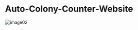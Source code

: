 # Auto-Colony-Counter-Website

![image02](https://user-images.githubusercontent.com/30895117/183296088-74c8c838-7db4-44ea-9675-b9eca9f9e3b1.png)
